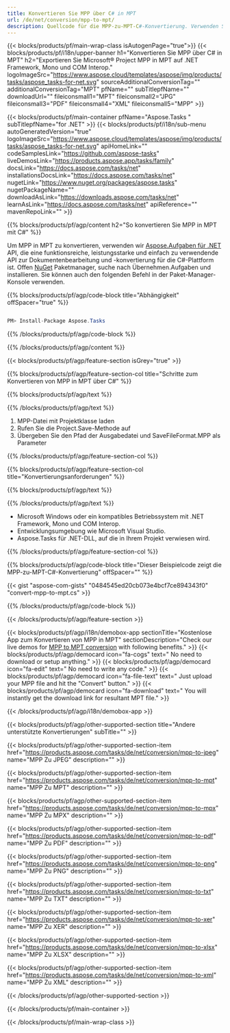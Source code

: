 ```yaml
---
title: Konvertieren Sie MPP über C# in MPT 
url: /de/net/conversion/mpp-to-mpt/ 
description: Quellcode für die MPP-zu-MPT-C#-Konvertierung. Verwenden Sie den API-Beispielcode für die Batch-Konvertierung von MPP-Dateien in MPT innerhalb von VB.NET Asp.NET oder einer beliebigen .NET-basierten Anwendung.
---
```


{{< blocks/products/pf/main-wrap-class isAutogenPage="true">}}
{{< blocks/products/pf/i18n/upper-banner h1="Konvertieren Sie MPP über C# in MPT" h2="Exportieren Sie Microsoft® Project MPP in MPT auf .NET Framework, Mono und COM Interop." logoImageSrc="https://www.aspose.cloud/templates/aspose/img/products/tasks/aspose_tasks-for-net.svg" sourceAdditionalConversionTag="" additionalConversionTag="MPT" pfName="" subTitlepfName="" downloadUrl="" fileiconsmall1="MPT" fileiconsmall2="JPG" fileiconsmall3="PDF" fileiconsmall4="XML" fileiconsmall5="MPP" >}}

{{< blocks/products/pf/main-container pfName="Aspose.Tasks " subTitlepfName="for .NET" >}}
{{< blocks/products/pf/i18n/sub-menu autoGeneratedVersion="true" logoImageSrc="https://www.aspose.cloud/templates/aspose/img/products/tasks/aspose_tasks-for-net.svg" apiHomeLink="" codeSamplesLink="https://github.com/aspose-tasks" liveDemosLink="https://products.aspose.app/tasks/family" docsLink="https://docs.aspose.com/tasks/net" installationsDocsLink="https://docs.aspose.com/tasks/net" nugetLink="https://www.nuget.org/packages/aspose.tasks" nugetPackageName="" downloadAsLink="https://downloads.aspose.com/tasks/net" learnAsLink="https://docs.aspose.com/tasks/net" apiReference="" mavenRepoLink="" >}}

{{% blocks/products/pf/agp/content h2="So konvertieren Sie MPP in MPT mit C#" %}}

Um MPP in MPT zu konvertieren, verwenden wir
 [Aspose.Aufgaben für .NET](https://products.aspose.com/tasks/net)
 API, die eine funktionsreiche, leistungsstarke und einfach zu verwendende API zur Dokumentenbearbeitung und -konvertierung für die C#-Plattform ist. Offen
 [NuGet](https://www.nuget.org/packages/aspose.tasks)
 Paketmanager, suche nach
 Übernehmen.Aufgaben
 und installieren. Sie können auch den folgenden Befehl in der Paket-Manager-Konsole verwenden.

{{% blocks/products/pf/agp/code-block title="Abhängigkeit" offSpacer="true" %}}

```cs

PM> Install-Package Aspose.Tasks

```

{{% /blocks/products/pf/agp/code-block %}}

{{% /blocks/products/pf/agp/content %}}

{{< blocks/products/pf/agp/feature-section isGrey="true" >}}

{{% blocks/products/pf/agp/feature-section-col title="Schritte zum Konvertieren von MPP in MPT über C#" %}}

{{% blocks/products/pf/agp/text %}}

{{% /blocks/products/pf/agp/text %}}

1. MPP-Datei mit Projektklasse laden
1. Rufen Sie die Project.Save-Methode auf
1. Übergeben Sie den Pfad der Ausgabedatei und SaveFileFormat.MPP als Parameter

{{% /blocks/products/pf/agp/feature-section-col %}}

{{% blocks/products/pf/agp/feature-section-col title="Konvertierungsanforderungen" %}}

{{% blocks/products/pf/agp/text %}}

{{% /blocks/products/pf/agp/text %}}

- Microsoft Windows oder ein kompatibles Betriebssystem mit .NET Framework, Mono und COM Interop.
- Entwicklungsumgebung wie Microsoft Visual Studio.
- Aspose.Tasks für .NET-DLL, auf die in Ihrem Projekt verwiesen wird.

{{% /blocks/products/pf/agp/feature-section-col %}}

{{% blocks/products/pf/agp/code-block title="Dieser Beispielcode zeigt die MPP-zu-MPT-C#-Konvertierung" offSpacer="" %}}

{{< gist "aspose-com-gists" "0484545ed20cb073e4bcf7ce894343f0" "convert-mpp-to-mpt.cs" >}}

{{% /blocks/products/pf/agp/code-block %}}

{{< /blocks/products/pf/agp/feature-section >}}

<!-- aboutfile Starts -->

{{< blocks/products/pf/agp/i18n/demobox-app sectionTitle="Kostenlose App zum Konvertieren von MPP in MPT" sectionDescription="Check our live demos for [MPP to MPT conversion](https://products.aspose.app/tasks/conversion/mpp-to-mpt) with following benefits." >}}
        {{< blocks/products/pf/agp/democard icon="fa-cogs" text=" No need to download or setup anything." >}}
        {{< blocks/products/pf/agp/democard icon="fa-edit" text=" No need to write any code." >}}
        {{< blocks/products/pf/agp/democard icon="fa-file-text" text=" Just upload your MPP file and hit the \"Convert\" button." >}}
        {{< blocks/products/pf/agp/democard icon="fa-download" text=" You will instantly get the download link for resultant MPT file." >}}

{{< /blocks/products/pf/agp/i18n/demobox-app >}}

<!-- aboutfile Ends -->

{{< blocks/products/pf/agp/other-supported-section title="Andere unterstützte Konvertierungen" subTitle="" >}}

{{< blocks/products/pf/agp/other-supported-section-item href="https://products.aspose.com/tasks/de/net/conversion/mpp-to-jpeg" name="MPP Zu JPEG" description="" >}}

{{< blocks/products/pf/agp/other-supported-section-item href="https://products.aspose.com/tasks/de/net/conversion/mpp-to-mpt" name="MPP Zu MPT" description="" >}}

{{< blocks/products/pf/agp/other-supported-section-item href="https://products.aspose.com/tasks/de/net/conversion/mpp-to-mpx" name="MPP Zu MPX" description="" >}}

{{< blocks/products/pf/agp/other-supported-section-item href="https://products.aspose.com/tasks/de/net/conversion/mpp-to-pdf" name="MPP Zu PDF" description="" >}}

{{< blocks/products/pf/agp/other-supported-section-item href="https://products.aspose.com/tasks/de/net/conversion/mpp-to-png" name="MPP Zu PNG" description="" >}}

{{< blocks/products/pf/agp/other-supported-section-item href="https://products.aspose.com/tasks/de/net/conversion/mpp-to-txt" name="MPP Zu TXT" description="" >}}

{{< blocks/products/pf/agp/other-supported-section-item href="https://products.aspose.com/tasks/de/net/conversion/mpp-to-xer" name="MPP Zu XER" description="" >}}

{{< blocks/products/pf/agp/other-supported-section-item href="https://products.aspose.com/tasks/de/net/conversion/mpp-to-xlsx" name="MPP Zu XLSX" description="" >}}

{{< blocks/products/pf/agp/other-supported-section-item href="https://products.aspose.com/tasks/de/net/conversion/mpp-to-xml" name="MPP Zu XML" description="" >}}



{{< /blocks/products/pf/agp/other-supported-section >}}

{{< /blocks/products/pf/main-container >}}
    
{{< /blocks/products/pf/main-wrap-class >}}